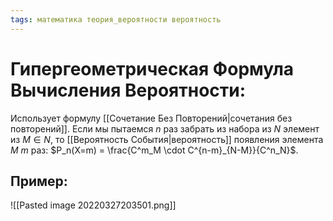 ```yaml
---
tags: математика теория_вероятности вероятность
---
```

# Гипергеометрическая Формула Вычисления Вероятности:
Использует формулу [[Сочетание Без Повторений|сочетания без повторений]]. Если мы пытаемся $n$ раз забрать из набора из $N$ элемент из $M \in N$, то [[Вероятность События|вероятность]] появления элемента $M$ $m$ раз: $P_n(X=m) = \frac{C^m_M \cdot C^{n-m}_{N-M}}{C^n_N}$.

## Пример:
![[Pasted image 20220327203501.png]]